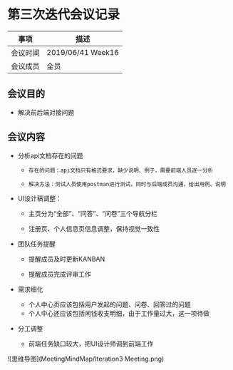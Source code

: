 # 第三次迭代会议记录

|事项|描述|
|---|---|
|会议时间|2019/06/41 Week16|
|会议成员|全员|

## 会议目的
* 解决前后端对接问题

## 会议内容

* 分析api文档存在的问题
  * 	存在的问题：api文档只有格式要求，缺少说明、例子，需要前端人员逐一分析
  * 	解决方法：测试人员使用postman进行测试，同时与后端成员沟通，给出用例、说明

* UI设计稿调整：

  * 主页分为“全部”、“问答”、“问卷”三个导航分栏

  * 注册页、个人信息页信息调整，保持视觉一致性


* 团队任务提醒

  * 提醒成员及时更新KANBAN

  * 提醒成员完成评审工作
* 需求细化

  * 个人中心页应该包括用户发起的问题、问卷、回答过的问题
  * 个人中心还应该包括闲钱收支明细，由于工作量过大，这一项待做
* 分工调整
  * 前端任务缺口较大，把UI设计师调到前端工作

![思维导图](MeetingMindMap/Iteration3 Meeting.png)